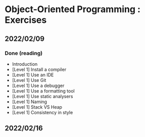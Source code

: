 # Object-Oriented Programming : Exercises

## 2022/02/09

### Done (reading)
- Introduction
- [Level 1] Install a compiler
- [Level 1] Use an IDE
- [Level 1] Use Git
- [Level 1] Use a debugger
- [Level 1] Use a formatting tool
- [Level 1] Use static analysers
- [Level 1] Naming
- [Level 1] Stack VS Heap
- [Level 1] Consistency in style


## 2022/02/16
